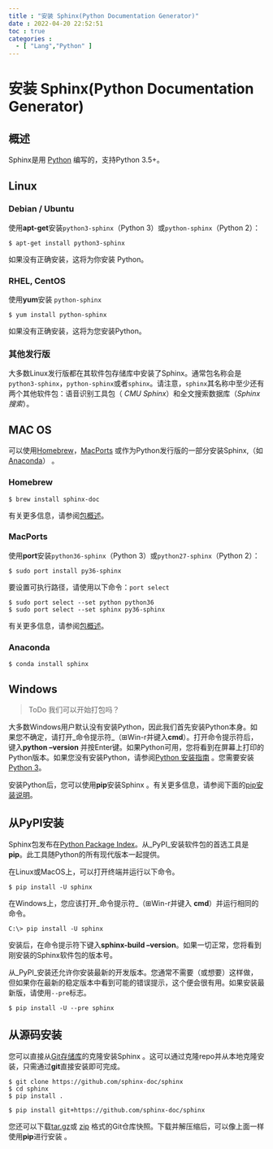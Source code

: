 ```yaml
---
title : "安装 Sphinx(Python Documentation Generator)"
date : 2022-04-20 22:52:51
toc : true
categories :
  - [ "Lang","Python" ]
---
```


# 安装 Sphinx(Python Documentation Generator)

## 概述

Sphinx是用 [Python](https://docs.python-guide.org/) 编写的，支持Python 3.5+。

## Linux

### Debian / Ubuntu

使用**apt-get**安装`python3-sphinx`（Python 3）或`python-sphinx`（Python 2）：

```
$ apt-get install python3-sphinx
```

如果没有正确安装，这将为你安装 Python。

### RHEL, CentOS

使用**yum**安装 `python-sphinx`

```
$ yum install python-sphinx
```

如果没有正确安装，这将为您安装Python。

### 其他发行版

大多数Linux发行版都在其软件包存储库中安装了Sphinx。通常包名称会是`python3-sphinx`，`python-sphinx`或者`sphinx`。请注意，`sphinx`其名称中至少还有两个其他软件包：语音识别工具包（
_CMU Sphinx_）和全文搜索数据库（_Sphinx搜索_）。

## MAC OS

可以使用[Homebrew](https://brew.sh/)，[MacPorts](https://www.macports.org/)
或作为Python发行版的一部分安装Sphinx,（如[Anaconda](https://www.anaconda.com/download/#macos)） 。

### Homebrew

```
$ brew install sphinx-doc
```

有关更多信息，请参阅[包概述](https://formulae.brew.sh/formula/sphinx-doc)。

### MacPorts

使用**port**安装`python36-sphinx`（Python 3）或`python27-sphinx`（Python 2）：

```
$ sudo port install py36-sphinx
```

要设置可执行路径，请使用以下命令：`port select`

```
$ sudo port select --set python python36
$ sudo port select --set sphinx py36-sphinx
```

有关更多信息，请参阅[包概述](https://www.macports.org/ports.php?by=library&substr=py36-sphinx)。

### Anaconda

```
$ conda install sphinx
```

## Windows

> ToDo 我们可以开始打包吗？

大多数Windows用户默认没有安装Python，因此我们首先安装Python本身。如果您不确定，请打开_命令提示符_（⊞Win-r并键入**cmd**）。打开命令提示符后，键入**python –version**
并按Enter键。如果Python可用，您将看到在屏幕上打印的Python版本。如果您没有安装Python，请参阅[Python 安装指南](https://docs.python-guide.org/)
。您需要安装[Python 3](https://docs.python-guide.org/starting/install3/win/)。

安装Python后，您可以使用**pip**安装Sphinx 。有关更多信息，请参阅下面的[pip安装说明](http://www.sphinx-doc.org/en/master/usage/installation.html#install-pypi)。

## 从PyPI安装

Sphinx包发布在[Python Package Index](https://pypi.org/project/Sphinx/)。从_PyPI_安装软件包的首选工具是**pip**。此工具随Python的所有现代版本一起提供。

在Linux或MacOS上，可以打开终端并运行以下命令。

```
$ pip install -U sphinx
```

在Windows上，您应该打开_命令提示符_（⊞Win-r并键入 **cmd**）并运行相同的命令。

```
C:\> pip install -U sphinx
```

安装后，在命令提示符下键入**sphinx-build –version**。如果一切正常，您将看到刚安装的Sphinx软件包的版本号。

从_PyPI_安装还允许你安装最新的开发版本。您通常不需要（或想要）这样做，但如果你在最新的稳定版本中看到可能的错误提示，这个便会很有用。如果安装最新版，请使用`--pre`标志。

```
$ pip install -U --pre sphinx
```

## 从源码安装

您可以直接从[Git存储库](https://github.com/sphinx-doc/sphinx)的克隆安装Sphinx 。这可以通过克隆repo并从本地克隆安装，只需通过**git**直接安装即可完成。

```
$ git clone https://github.com/sphinx-doc/sphinx
$ cd sphinx
$ pip install .
```

```
$ pip install git+https://github.com/sphinx-doc/sphinx
```

您还可以下载[tar.gz](https://github.com/sphinx-doc/sphinx/archive/master.tar.gz)或 [zip](https://github.com/sphinx-doc/sphinx/archive/master.zip)
格式的Git仓库快照。下载并解压缩后，可以像上面一样使用**pip**进行安装 。

